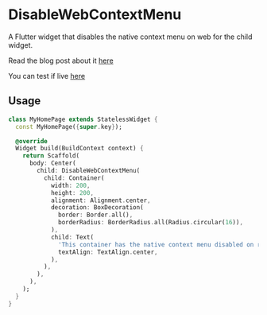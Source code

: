 # DisableWebContextMenu

A Flutter widget that disables the native context menu on web for the child widget.

Read the blog post about it [here](https://mariuti.com/posts/flutter-web-disable-browser-context-menu-for-specific-widget/)

You can test if live [here](https://987d6bac.disable-web-context-menu.pages.dev/)

## Usage

```dart
class MyHomePage extends StatelessWidget {
  const MyHomePage({super.key});

  @override
  Widget build(BuildContext context) {
    return Scaffold(
      body: Center(
        child: DisableWebContextMenu(
          child: Container(
            width: 200,
            height: 200,
            alignment: Alignment.center,
            decoration: BoxDecoration(
              border: Border.all(),
              borderRadius: BorderRadius.all(Radius.circular(16)),
            ),
            child: Text(
              'This container has the native context menu disabled on right click',
              textAlign: TextAlign.center,
            ),
          ),
        ),
      ),
    );
  }
}
```
